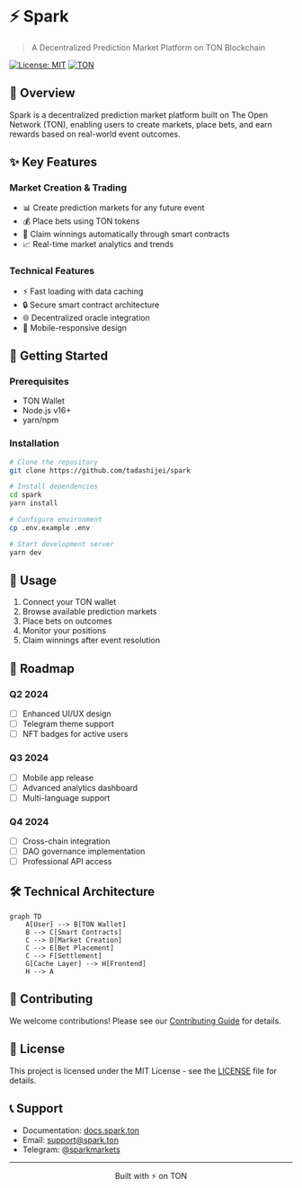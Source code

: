 # ⚡ Spark
> A Decentralized Prediction Market Platform on TON Blockchain

[![License: MIT](https://img.shields.io/badge/License-MIT-yellow.svg)](https://opensource.org/licenses/MIT)
[![TON](https://img.shields.io/badge/Powered%20by-TON-blue.svg)](https://ton.org)

## 🎯 Overview
Spark is a decentralized prediction market platform built on The Open Network (TON), enabling users to create markets, place bets, and earn rewards based on real-world event outcomes.

## ✨ Key Features

### Market Creation & Trading
- 📊 Create prediction markets for any future event
- 💰 Place bets using TON tokens
- 🎉 Claim winnings automatically through smart contracts
- 📈 Real-time market analytics and trends

### Technical Features
- ⚡ Fast loading with data caching
- 🔒 Secure smart contract architecture
- 🌐 Decentralized oracle integration
- 📱 Mobile-responsive design

## 🚀 Getting Started

### Prerequisites
- TON Wallet
- Node.js v16+
- yarn/npm

### Installation
```bash
# Clone the repository
git clone https://github.com/tadashijei/spark

# Install dependencies
cd spark
yarn install

# Configure environment
cp .env.example .env

# Start development server
yarn dev
```

## 📱 Usage

1. Connect your TON wallet
2. Browse available prediction markets
3. Place bets on outcomes
4. Monitor your positions
5. Claim winnings after event resolution

## 🔮 Roadmap

### Q2 2024
- [ ] Enhanced UI/UX design
- [ ] Telegram theme support
- [ ] NFT badges for active users

### Q3 2024
- [ ] Mobile app release
- [ ] Advanced analytics dashboard
- [ ] Multi-language support

### Q4 2024
- [ ] Cross-chain integration
- [ ] DAO governance implementation
- [ ] Professional API access

## 🛠 Technical Architecture
```mermaid
graph TD
    A[User] --> B[TON Wallet]
    B --> C[Smart Contracts]
    C --> D[Market Creation]
    C --> E[Bet Placement]
    C --> F[Settlement]
    G[Cache Layer] --> H[Frontend]
    H --> A
```

## 👥 Contributing
We welcome contributions! Please see our [Contributing Guide](CONTRIBUTING.md) for details.

## 📄 License
This project is licensed under the MIT License - see the [LICENSE](LICENSE) file for details.

## 📞 Support
- Documentation: [docs.spark.ton](https://docs.spark.ton)
- Email: support@spark.ton
- Telegram: [@sparkmarkets](https://t.me/sparkmarkets)

---
<p align="center">Built with ⚡ on TON</p>
